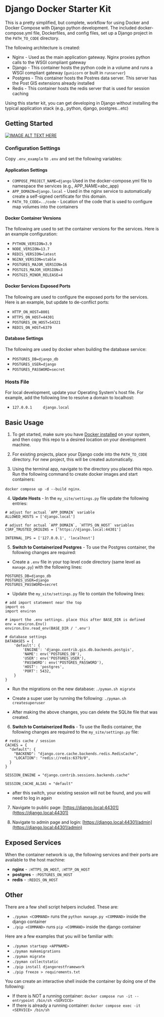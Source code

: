 # Django Docker Starter Kit

This is a pretty simplified, but complete, workflow for using Docker and Docker Compose with Django python development.
The
included docker-compose.yml file, Dockerfiles, and config files, set up a Django project in
the `PATH_TO_CODE` directory.

The following architecture is created:

- Nginx - Used as the main application gateway. Nginx proxies python calls to the WSGI compliant gateway
- Django - This container hosts the python code in a volume and runs a WSGI compliant gateway (`gunicorn` or built
  in `runserver`)
- Postgres - This container hosts the Postres data server. This server has the Post GIS extensions already installed
- Redis - This container hosts the redis server that is used for session caching

Using this starter kit, you can get developing in Django without installing the typical application stack (e.g., python,
django, postgres...etc)

## Getting Started

[![IMAGE ALT TEXT HERE](https://img.youtube.com/vi/v76yJuf2xIU/0.jpg)](https://www.youtube.com/watch?v=v76yJuf2xIU)


### Configuration Settings

Copy `.env_example` to `.env` and set the following variables:

#### Application Settings

- `COMPOSE_PROJECT_NAME=django` Used in the docker-compose.yml file to namespace the services (e.g.,
  APP_NAME=abc_app)
- `APP_DOMAIN=django.local` - Used in the nginx service to automatically create a self-signed certificate for this
  domain.
- `PATH_TO_CODE=../code` - Location of the code that is used to configure map volumes into the containers

#### Docker Container Versions

The following are used to set the container versions for the services. Here is an example configuration:

- `PYTHON_VERSION=3.9`
- `NODE_VERSION=13.7`
- `REDIS_VERSION=latest`
- `NGINX_VERSION=stable`
- `POSTGRES_MAJOR_VERSION=16`
- `POSTGIS_MAJOR_VERSION=3`
- `POSTGIS_MINOR_RELEASE=4`

#### Docker Services Exposed Ports

The following are used to configure the exposed ports for the services. Here is an example, but update to de-conflict
ports:

- `HTTP_ON_HOST=8001`
- `HTTPS_ON_HOST=44301`
- `POSTGRES_ON_HOST=54321`
- `REDIS_ON_HOST=6379`

#### Database Settings

The following are used by docker when building the database service:

- `POSTGRES_DB=django_db`
- `POSTGRES_USER=django`
- `POSTGRES_PASSWORD=secret`

### Hosts File

For local development, update your Operating System's host file. For example, add the following line to resolve a domain
to localhost:

- `127.0.0.1     django.local`

## Basic Usage

1. To get started, make sure you have [Docker installed](https://docs.docker.com/docker-for-mac/install/) on your
   system, and then copy this repo to a desired location on your development machine.

2. For existing projects, place your Django code into the `PATH_TO_CODE` directory. For new project, this will be
   created automatically.

3. Using the terminal app, navigate to the directory you placed this repo. Run the following command to create docker
   images and start containers:

`docker compose up -d --build nginx`.

4. **Update Hosts** - In the `my_site/settings.py` file update the following entries:

```
# adjust for actual `APP_DOMAIN` variable
ALLOWED_HOSTS = ['django.local']

# adjust for actual `APP_DOMAIN`, `HTTPS_ON_HOST` variables
CSRF_TRUSTED_ORIGINS = ['https://django.local:44301']

INTERNAL_IPS = ['127.0.0.1', 'localhost']
```

5. **Switch to Containerized Postgres** - To use the Postgres container, the following changes are required:

- Create a `.env` file in your top level code directory (same level as `manage.py`) with the following lines:

```
POSTGRES_DB=django_db
POSTGRES_USER=django
POSTGRES_PASSWORD=secret
```

- Update the `my_site/settings.py` file to contain the following lines:

```
# add import statement near the top
import os
import environ

# import the .env settings. place this after BASE_DIR is defined
env = environ.Env()
environ.Env.read_env(BASE_DIR / '.env')

# database settings
DATABASES = {
    'default': {
        'ENGINE': 'django.contrib.gis.db.backends.postgis',
        'NAME': env('POSTGRES_DB'),
        'USER': env('POSTGRES_USER'),
        'PASSWORD': env('POSTGRES_PASSWORD'),
        'HOST': 'postgres',
        'PORT': 5432,
    }
}
```

- Run the migrations on the new database:
  `./pyman.sh migrate`

- Create a super user by running the following:
  `./pyman.sh createsuperuser`

- After making the above changes, you can delete the SQLite file that was created.


6. **Switch to Containerized Redis** - To use the Redis container, the following changes are required to
   the `my_site/settings.py` file:

```
# redis cache / session
CACHES = {
  "default": {
    "BACKEND": "django.core.cache.backends.redis.RedisCache",
    "LOCATION": "redis://redis:6379/0",
  }
}

SESSION_ENGINE = "django.contrib.sessions.backends.cache"

SESSION_CACHE_ALIAS = "default"
```

- after this switch, your existing session will not be found, and you will need to log in again

7. Navigate to public page: [https://django.local:44301](https://django.local:44301)

8. Navigate to admin page and login: [https://django.local:44301/admin](https://django.local:44301/admin)

## Exposed Services

When the container network is up, the following services and their ports are available to the host machine:

- **nginx** - `:HTTPS_ON_HOST`, `:HTTP_ON_HOST`
- **postgres** - `:POSTGRES_ON_HOST`
- **redis** - `:REDIS_ON_HOST`

## Other

There are a few shell script helpers included. These are:

- `./pyman <COMMAND>` runs the `python manage.py <COMMAND>` inside the django container
- `./pip <COMMAND>` runs `pip <COMMAND>` inside the django container

Here are a few examples that you will be familiar with:

- `./pyman startapp <APPNAME>`
- `./pyman makemigrations`
- `./pyman migrate`
- `./pyman collectstatic`
- `./pip install djangorestframework`
- `./pip freeze > requirements.txt`

You can create an interactive shell inside the container by doing one of the following:

- If there is NOT a running container: `docker compose run -it --entrypoint /bin/sh <SERVICE>`
- If there is already a running container: `docker compose exec -it <SERVICE> /bin/sh` 

